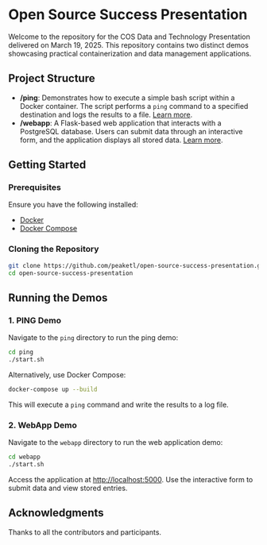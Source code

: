 # Open Source Success Presentation

Welcome to the repository for the COS Data and Technology Presentation delivered on March 19, 2025. This repository contains two distinct demos showcasing practical containerization and data management applications.

## Project Structure

- **/ping**: Demonstrates how to execute a simple bash script within a Docker container. The script performs a `ping` command to a specified destination and logs the results to a file. [Learn more](./ping/README.md).
- **/webapp**: A Flask-based web application that interacts with a PostgreSQL database. Users can submit data through an interactive form, and the application displays all stored data. [Learn more](./webapp/README.md).

## Getting Started

### Prerequisites

Ensure you have the following installed:

- [Docker](https://www.docker.com/get-started)
- [Docker Compose](https://docs.docker.com/compose/install/)

### Cloning the Repository

```bash
git clone https://github.com/peaketl/open-source-success-presentation.git
cd open-source-success-presentation
```

## Running the Demos

### 1. PING Demo

Navigate to the `ping` directory to run the ping demo:

```bash
cd ping
./start.sh
```

Alternatively, use Docker Compose:

```bash
docker-compose up --build
```

This will execute a `ping` command and write the results to a log file.

### 2. WebApp Demo

Navigate to the `webapp` directory to run the web application demo:

```bash
cd webapp
./start.sh
```

Access the application at [http://localhost:5000](http://localhost:5000). Use the interactive form to submit data and view stored entries.

## Acknowledgments

Thanks to all the contributors and participants.

